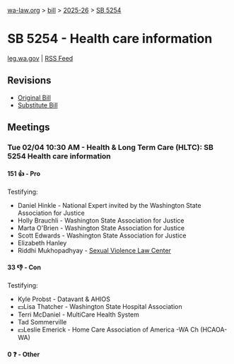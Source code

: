 [wa-law.org](/) > [bill](/bill/) > [2025-26](/bill/2025-26/) > [SB 5254](/bill/2025-26/sb/5254/)

# SB 5254 - Health care information
[leg.wa.gov](https://app.leg.wa.gov/billsummary?BillNumber=5254&Year=2025&Initiative=false) | [RSS Feed](./rss.xml)

## Revisions
* [Original Bill](1/)
* [Substitute Bill](S/)

## Meetings
### Tue 02/04 10:30 AM - Health & Long Term Care (HLTC): SB 5254 Health care information
#### 151 👍 - Pro
Testifying:
* Daniel Hinkle - National Expert invited by the Washington State Association for Justice
* Holly Brauchli - Washington State Association for Justice
* Marta O'Brien - Washington State Association for Justice
* Scott Edwards - Washington State Association for Justice
* Elizabeth Hanley
* Riddhi Mukhopadhyay - [Sexual Violence Law Center](/org/sexual_violence_law_center/)

#### 33 👎 - Con
Testifying:
* Kyle Probst - Datavant & AHIOS
* 💵Lisa Thatcher - Washington State Hospital Association
* Terri McDaniel - MultiCare Health System
* Tad Sommerville
* 💵Leslie Emerick - Home Care Association of America -WA Ch (HCAOA-WA)

#### 0 ❓ - Other
